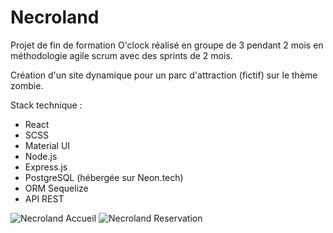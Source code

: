 # Necroland

Projet de fin de formation O'clock réalisé en groupe de 3 pendant 2 mois en méthodologie agile scrum avec des sprints de 2 mois.

Création d'un site dynamique pour un parc d'attraction (fictif) sur le thème zombie.

Stack technique :
- React
- SCSS
- Material UI
- Node.js
- Express.js
- PostgreSQL (hébergée sur Neon.tech)
- ORM Sequelize
- API REST

![Necroland Accueil](https://github.com/user-attachments/assets/9adc9c96-ab88-4e39-b3b5-20dff62a1406)
![Necroland Reservation](https://github.com/user-attachments/assets/ff5e418d-7a7b-46ad-b4b9-60872cee142c)
